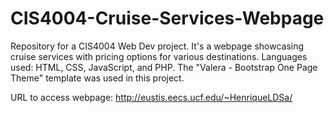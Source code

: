# CIS4004-Cruise-Services-Webpage
Repository for a CIS4004 Web Dev project. It's a webpage showcasing cruise services with pricing options for various destinations. Languages used: HTML, CSS, JavaScript, and PHP. The "Valera - Bootstrap One Page Theme" template was used in this project.

URL to access webpage: http://eustis.eecs.ucf.edu/~HenriqueLDSa/
